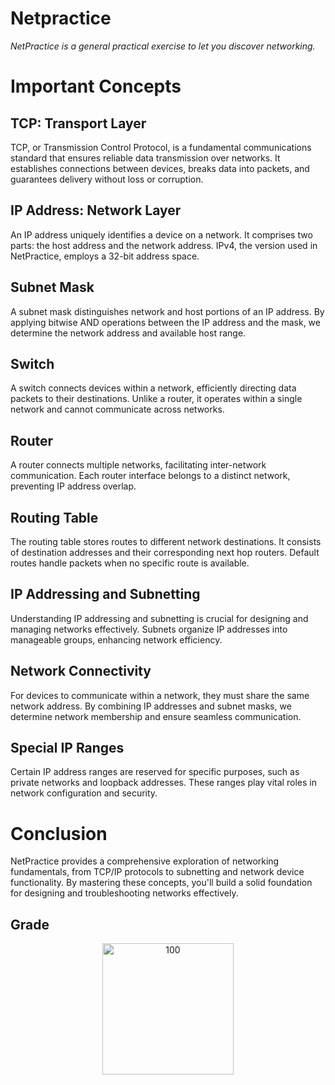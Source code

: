 # Netpractice

*NetPractice is a general practical exercise to let you discover networking.*

# Important Concepts
## TCP: Transport Layer
TCP, or Transmission Control Protocol, is a fundamental communications standard that ensures reliable data transmission over networks. It establishes connections between devices, breaks data into packets, and guarantees delivery without loss or corruption.

## IP Address: Network Layer
An IP address uniquely identifies a device on a network. It comprises two parts: the host address and the network address. IPv4, the version used in NetPractice, employs a 32-bit address space.

## Subnet Mask
A subnet mask distinguishes network and host portions of an IP address. By applying bitwise AND operations between the IP address and the mask, we determine the network address and available host range.

## Switch
A switch connects devices within a network, efficiently directing data packets to their destinations. Unlike a router, it operates within a single network and cannot communicate across networks.

## Router
A router connects multiple networks, facilitating inter-network communication. Each router interface belongs to a distinct network, preventing IP address overlap.

## Routing Table
The routing table stores routes to different network destinations. It consists of destination addresses and their corresponding next hop routers. Default routes handle packets when no specific route is available.

## IP Addressing and Subnetting
Understanding IP addressing and subnetting is crucial for designing and managing networks effectively. Subnets organize IP addresses into manageable groups, enhancing network efficiency.

## Network Connectivity
For devices to communicate within a network, they must share the same network address. By combining IP addresses and subnet masks, we determine network membership and ensure seamless communication.

## Special IP Ranges
Certain IP address ranges are reserved for specific purposes, such as private networks and loopback addresses. These ranges play vital roles in network configuration and security.

# Conclusion
NetPractice provides a comprehensive exploration of networking fundamentals, from TCP/IP protocols to subnetting and network device functionality. By mastering these concepts, you'll build a solid foundation for designing and troubleshooting networks effectively.

## Grade
<p align="center">
<img width="210" alt="100" src="https://github.com/JZJavier/42/assets/76801285/c82ce2c0-7889-440f-9db0-92e7a2cc7c89">
</p>

